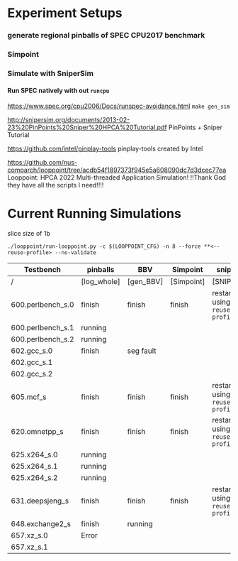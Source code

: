# Experiment Setups
### generate regional pinballs of SPEC CPU2017 benchmark 

### Simpoint

### Simulate with SniperSim
#### Run SPEC natively with out `runcpu`
https://www.spec.org/cpu2006/Docs/runspec-avoidance.html
`make gen_sim`

http://snipersim.org/documents/2013-02-23%20PinPoints%20Sniper%20HPCA%20Tutorial.pdf
PinPoints + Sniper Tutorial

https://github.com/intel/pinplay-tools
pinplay-tools created by Intel


https://github.com/nus-comparch/looppoint/tree/acdb54f1897373f945e5a608090dc7d3dcec77ea
Looppoint: HPCA 2022 Multi-threaded Application Simulation! !!Thank God they have all the scripts I need!!!! 

# Current Running Simulations
slice size of 1b 
```
./looppoint/run-looppoint.py -c $(LOOPPOINT_CFG) -n 8 --force **<--reuse-profile> --no-validate
```
|   Testbench           |   pinballs    |   BBV         |   Simpoint    |   sniper      |
|-----------------------|---------------|---------------|---------------|---------------|
|   /                   |   [log_whole] |   [gen_BBV]   |  [Simpoint]   |   [SNIPER]    |
|   600.perlbench_s.0   |   finish      |   finish      |   finish      |   restarted using `--reuse-profile`  |
|   600.perlbench_s.1   |   running     |
|   600.perlbench_s.2   |   running     |
|   602.gcc_s.0         |   finish      |   seg fault   |               |               |
|   602.gcc_s.1         |   
|   602.gcc_s.2         |
|   605.mcf_s           |   finish      |   finish      |   finish      |   restarted using `--reuse-profile`  |
|   620.omnetpp_s       |   finish      |   finish      |   finish      |   restarted using `--reuse-profile`   |
|   625.x264_s.0        |   running     |
|   625.x264_s.1        |   running     |
|   625.x264_s.2        |   running     |
|   631.deepsjeng_s     |   finish      |   finish      |     finish    |   restarted using `--reuse-profile`   |
|   648.exchange2_s     |   finish      |   running     |               |               |
|   657.xz_s.0          |   Error       |               |               |               |
|   657.xz_s.1          |
